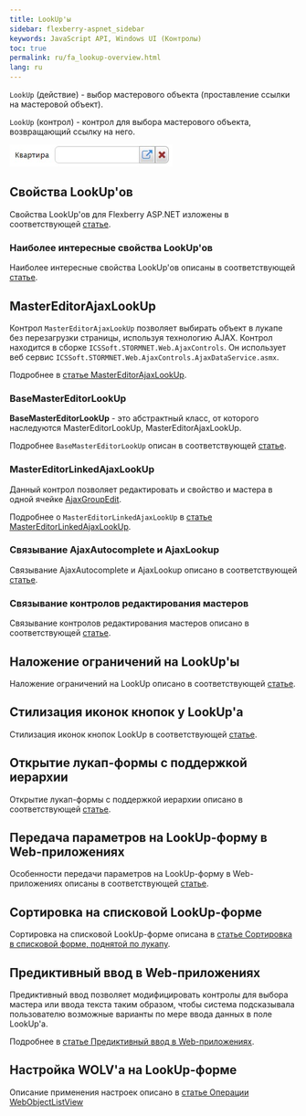 ```yaml
---
title: LookUp'ы
sidebar: flexberry-aspnet_sidebar
keywords: JavaScript API, Windows UI (Контролы)
toc: true
permalink: ru/fa_lookup-overview.html
lang: ru
---
```


`LookUp` (действие) - выбор мастерового объекта (проставление ссылки на мастеровой объект).

`LookUp` (контрол) - контрол для выбора мастерового объекта, возвращающий ссылку на него.

![](/images/pages/products/flexberry-aspnet/controls/lookup/lookup.jpg)

## Свойства LookUp'ов

Свойства LookUp'ов для Flexberry ASP.NET изложены в соответствующей [статье](fa_lookup-settigs.html).

### Наиболее интересные свойства LookUp'ов

Наиболее интересные свойства LookUp'ов описаны в соответствующей [статье](fa_interesting-lookup-settigs.html).

## MasterEditorAjaxLookUp

Контрол `MasterEditorAjaxLookUp` позволяет выбирать объект в лукапе без перезагрузки страницы, используя технологию AJAX. Контрол находится в сборке `ICSSoft.STORMNET.Web.AjaxControls`. Он использует веб сервис `ICSSoft.STORMNET.Web.AjaxControls.AjaxDataService.asmx`.

Подробнее в [статье MasterEditorAjaxLookUp](fa_master-editor-ajax-lookup.html).

### BaseMasterEditorLookUp

**BaseMasterEditorLookUp** - это абстрактный класс, от которого наследуются MasterEditorLookUp, MasterEditorAjaxLookUp.

Подробнее `BaseMasterEditorLookUp` описан в соответствующей [статье](fa_base-master-editor-lookup.html).

### MasterEditorLinkedAjaxLookUp

Данный контрол позволяет редактировать и свойство и мастера в одной ячейке [AjaxGroupEdit](fa_ajax-group-edit.html).  

Подробнее о `MasterEditorLinkedAjaxLookUp` в [статье MasterEditorLinkedAjaxLookUp](fa_master-editor-linked-ajax-lookup.html).

### Связывание AjaxAutocomplete и AjaxLookup

Связывание AjaxAutocomplete и AjaxLookup описано в соответствующей [статье](fa_link-ajax-autocomplete-ajax-lookup.html).

### Связывание контролов редактирования мастеров

Связывание контролов редактирования мастеров описано в соответствующей [статье](fa_linked-master-editors.html).

## Наложение ограничений на LookUp'ы

Наложение ограничений на LookUp описано в соответствующей [статье](fa_lookup-limit-web.html).

## Стилизация иконок кнопок у LookUp'а

Стилизация иконок кнопок LookUp в соответствующей [статье](fa_lookup-stylization.html).

## Открытие лукап-формы с поддержкой иерархии

Открытие лукап-формы с поддержкой иерархии описано в соответствующей [статье](fa_lookup-form-hierarchy.html).

## Передача параметров на LookUp-форму в Web-приложениях

Особенности передачи параметров на LookUp-форму в Web-приложениях описаны в соответствующей [статье](fa_lookup-form-send-params.html).

## Сортировка на списковой LookUp-форме

Сортировка на списковой LookUp-форме описана в [статье Сортировка в списковой форме, поднятой по лукапу](fa_lookup-form-sort.html).

## Предиктивный ввод в Web-приложениях

Предиктивный ввод позволяет модифицировать контролы для выбора мастера или ввода текста таким образом, чтобы система подсказывала пользователю возможные варианты по мере ввода данных в поле LookUp'а.

Подробнее в [статье Предиктивный ввод в Web-приложениях](fa_predict-input-web.html).


## Настройка WOLV'а на LookUp-форме

Описание применения настроек описано в [статье Операции WebObjectListView](fa_wolv-operations.html#wolv--)

